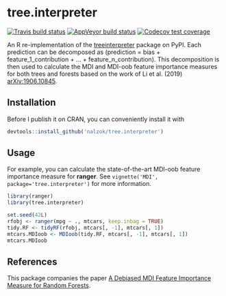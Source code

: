 # tree.interpreter
<!-- badges: start -->
[![Travis build status](https://travis-ci.org/nalzok/tree.interpreter.svg?branch=master)](https://travis-ci.org/nalzok/tree.interpreter)
[![AppVeyor build status](https://ci.appveyor.com/api/projects/status/github/nalzok/tree.interpreter?branch=master&svg=true)](https://ci.appveyor.com/project/nalzok/tree.interpreter)
[![Codecov test coverage](https://codecov.io/gh/nalzok/tree.interpreter/branch/master/graph/badge.svg)](https://codecov.io/gh/nalzok/tree.interpreter?branch=master)
<!-- badges: end -->

An R re-implementation of the [treeinterpreter][treeinterpreter] package on
PyPI. Each prediction can be decomposed as (prediction = bias +
feature\_1\_contribution + ... + feature\_n\_contribution). This decomposition
is then used to calculate the MDI and MDI-oob feature importance measures for
both trees and forests based on the work of Li et al. (2019)
<arXiv:1906.10845>.

## Installation

Before I publish it on CRAN, you can conveniently install it with

```r
devtools::install_github('nalzok/tree.interpreter')
```

## Usage

For example, you can calculate the state-of-the-art MDI-oob feature importance
measure for **ranger**. See `vignette('MDI', package='tree.interpreter')` for
more information.

```r
library(ranger)
library(tree.interpreter)

set.seed(42L)
rfobj <- ranger(mpg ~ ., mtcars, keep.inbag = TRUE)
tidy.RF <- tidyRF(rfobj, mtcars[, -1], mtcars[, 1])
mtcars.MDIoob <- MDIoob(tidy.RF, mtcars[, -1], mtcars[, 1])
mtcars.MDIoob
```

## References

This package companies the paper [A Debiased MDI Feature Importance Measure for
Random Forests][debiased].


  [treeinterpreter]: https://pypi.org/project/treeinterpreter/
  [debiased]: https://arxiv.org/abs/1906.10845
